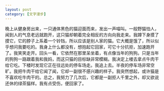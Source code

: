 ```yaml
---
layout: post
category: [文字漫步]
---
```


晚上从健身房出来，一只通体黑色的猫迎面而来，发出一声喵叫。一般野猫怕人，闻到人的气息老远就跑开，这只猫却朝着完全相反的方向向我走来。我蹲下身摸了摸它，它的脖子上系着一个铃铛，所以应该是别人家的猫。它大概是饿了，所以似乎想问我要吃的。我身上什么都没有，想抱起它回家，可它十分抗拒，加速跑开了。我笑笑走开。回头一看，它依然在那里呆坐着，有点像当年的狗狗。只是当年的狗狗一路跟着我和我妈，而这只猫的目标缺非常模糊。我决定上楼去拿点牛肉干给它吃。下楼时发现它正在往远处的停车场走。我追上去。半夜的停车场非常空旷。我把牛肉干给它闻了闻，它却一副很不感兴趣的样子。我突然想起，或许猫是不喜欢吃牛肉干的。总之，我努力了几次后，它都是一副拒人千里之外，却又欲说还休的绿茶猫样。我有点受伤，便回家了。